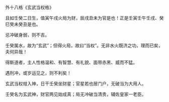 外十八格《玄武当权格》

且如壬癸二日生，值寅午戌火局为财，辰戌丑未为官是也！正是壬寅壬午壬戌、癸巳癸未癸丑是也。

忌冲破身弱，则不吉。

壬癸属水，故为“玄武”；但得火局，故曰“当权”。无非水火既济之功，理而已矣，夫何异哉！

得斯道者，主人性格温和、有智慧、有礼貌、面带赤黑、威而不猛。

遇刑冲，或岁运见之，则不利矣！

玄武当权玵入神，日干壬癸坐财星；官星若也居门户，无破当为大用人。

壬癸名为玄武神，财官两见始成真；局无冲破当清贵，辅佐皇家一老臣。

